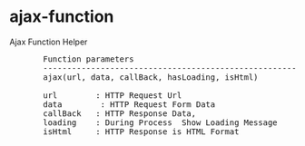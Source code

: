 # ajax-function
Ajax Function Helper
  <pre>
       Function parameters
       ------------------------------------------------------
       ajax(url, data, callBack, hasLoading, isHtml)
 
       url        : HTTP Request Url
       data  	   : HTTP Request Form Data
       callBack   : HTTP Response Data,
       loading    : During Process  Show Loading Message
       isHtml     : HTTP Response is HTML Format
  </pre>
 
